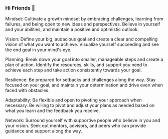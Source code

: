 ### Hi Friends 👋

Mindset: Cultivate a growth mindset by embracing challenges, learning from failures, and being open to new ideas and perspectives. Believe in yourself and your abilities, and maintain a positive and optimistic outlook.

Vision: Define your big, audacious goal and create a clear and compelling vision of what you want to achieve. Visualize yourself succeeding and see the end goal in your mind's eye.

Planning: Break down your goal into smaller, manageable steps and create a plan of action. Identify the resources, skills, and support you need to achieve each step and take action consistently towards your goal.

Resilience: Be prepared for setbacks and challenges along the way. Stay focused on your goal, and maintain your determination and drive even when faced with obstacles.

Adaptability: Be flexible and open to pivoting your approach when necessary. Be willing to pivot and adjust your plans as needed based on what you learn and the feedback you receive.

Network: Surround yourself with supportive people who believe in you and your vision. Seek out mentors, advisors, and peers who can provide guidance and support along the way.

<!--
**Pslydhh/Pslydhh** is a ✨ _special_ ✨ repository because its `README.md` (this file) appears on your GitHub profile.

Here are some ideas to get you started:

- 🔭 I’m currently working on ...
- 🌱 I’m currently learning ...
- 👯 I’m looking to collaborate on ...
- 🤔 I’m looking for help with ...
- 💬 Ask me about ...
- 📫 How to reach me: ...
- 😄 Pronouns: ...
- ⚡ Fun fact: ...
-->
